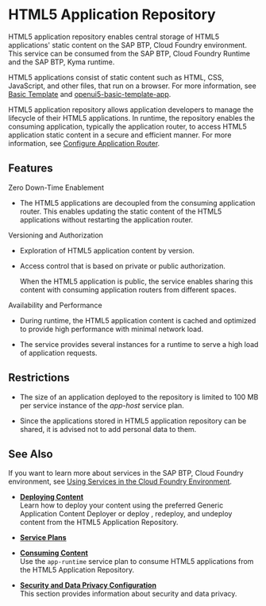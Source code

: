 <!-- loiof8520f572a6445a7bfaff4a1bbcbe60a -->

# HTML5 Application Repository

HTML5 application repository enables central storage of HTML5 applications' static content on the SAP BTP, Cloud Foundry environment. This service can be consumed from the SAP BTP, Cloud Foundry Runtime and the SAP BTP, Kyma runtime.

HTML5 applications consist of static content such as HTML, CSS, JavaScript, and other files, that run on a browser. For more information, see [Basic Template](https://openui5.hana.ondemand.com/#/topic/7a4d93c0b0bb439b9d889ffc5b02eac9) and [openui5-basic-template-app](https://github.com/SAP/openui5-basic-template-app).

HTML5 application repository allows application developers to manage the lifecycle of their HTML5 applications. In runtime, the repository enables the consuming application, typically the application router, to access HTML5 application static content in a secure and efficient manner. For more information, see [Configure Application Router](https://help.sap.com/viewer/65de2977205c403bbc107264b8eccf4b/Cloud/en-US/01c5f9ba7d6847aaaf069d153b981b51.html).



<a name="loiof8520f572a6445a7bfaff4a1bbcbe60a__section_ocr_rl1_1cb"/>

## Features

Zero Down-Time Enablement

-   The HTML5 applications are decoupled from the consuming application router. This enables updating the static content of the HTML5 applications without restarting the application router.


Versioning and Authorization

-   Exploration of HTML5 application content by version.

-   Access control that is based on private or public authorization.

    When the HTML5 application is public, the service enables sharing this content with consuming application routers from different spaces.


Availability and Performance

-   During runtime, the HTML5 application content is cached and optimized to provide high performance with minimal network load.

-   The service provides several instances for a runtime to serve a high load of application requests.




<a name="loiof8520f572a6445a7bfaff4a1bbcbe60a__section_jjv_12v_1cb"/>

## Restrictions

-   The size of an application deployed to the repository is limited to 100 MB per service instance of the *app-host* service plan.

-   Since the applications stored in HTML5 application repository can be shared, it is advised not to add personal data to them.




<a name="loiof8520f572a6445a7bfaff4a1bbcbe60a__section_mqn_54b_kdb"/>

## See Also

If you want to learn more about services in the SAP BTP, Cloud Foundry environment, see [Using Services in the Cloud Foundry Environment](Using_Services_in_the_Cloud_Foundry_Environment_f22029f.md).

-   **[Deploying Content](Deploying_Content_480a5a7.md "Learn how to deploy your content using the preferred Generic Application Content
		Deployer or deploy , redeploy, and undeploy content from the HTML5 Application
		Repository.")**  
Learn how to deploy your content using the preferred Generic Application Content Deployer or deploy , redeploy, and undeploy content from the HTML5 Application Repository.
-   **[Service Plans](Service_Plans_845389c.md "")**  

-   **[Consuming Content](Consuming_Content_e300d63.md "Use the app-runtime service plan to consume HTML5 applications from the
		HTML5 Application Repository.")**  
Use the `app-runtime` service plan to consume HTML5 applications from the HTML5 Application Repository.
-   **[Security and Data Privacy Configuration](Security_and_Data_Privacy_Configuration_9ae3a7a.md "This section provides information about security and data privacy.")**  
This section provides information about security and data privacy.


